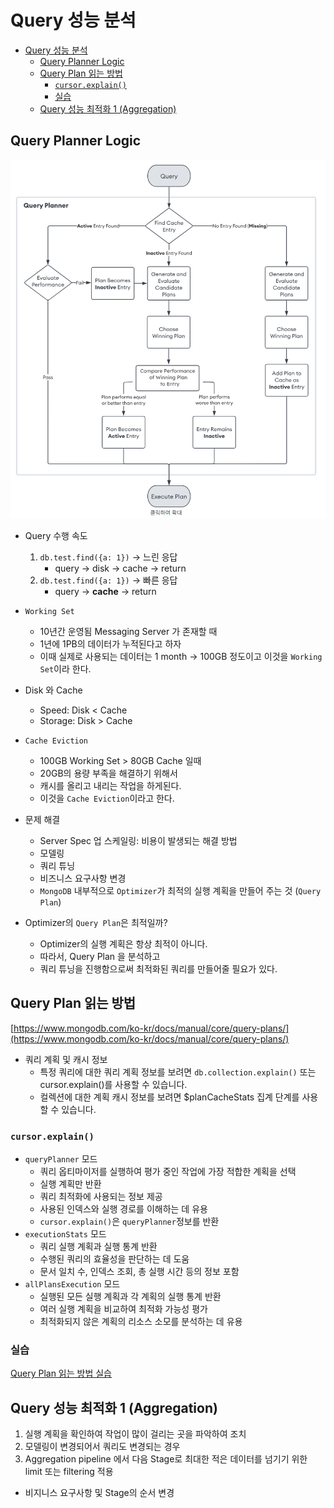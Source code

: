 # Query 성능 분석
- [Query 성능 분석](#query-성능-분석)
  - [Query Planner Logic](#query-planner-logic)
  - [Query Plan 읽는 방법](#query-plan-읽는-방법)
    - [`cursor.explain()`](#cursorexplain)
    - [실습](#실습)
  - [Query 성능 최적화 1 (Aggregation)](#query-성능-최적화-1-aggregation)

## Query Planner Logic
![alt text](./images/query-plan-logic.png)
- Query 수행 속도
  1. `db.test.find({a: 1})` -> 느린 응답
      - query -> disk -> cache -> return 
  2. `db.test.find({a: 1})` -> 빠른 응답
      - query -> **cache** -> return

- `Working Set`
  - 10년간 운영됨 Messaging Server 가 존재할 때
  - 1년에 1PB의 데이터가 누적된다고 하자
  - 이때 실제로 사용되는 데이터는 1 month -> 100GB 정도이고 이것을 `Working Set`이라 한다.

- Disk 와 Cache
  - Speed: Disk < Cache
  - Storage: Disk > Cache

- `Cache Eviction`
  - 100GB Working Set > 80GB Cache 일때
  - 20GB의 용량 부족을 해결하기 위해서 
  - 캐시를 올리고 내리는 작업을 하게된다.
  - 이것을 `Cache Eviction`이라고 한다.

- 문제 해결
  - Server Spec 업 스케일링: 비용이 발생되는 해결 방법
  - 모델링
  - 쿼리 튜닝
  - 비즈니스 요구사항 변경
  - `MongoDB` 내부적으로 `Optimizer`가 최적의 실행 계획을 만들어 주는 것 (`Query Plan`)
  
- Optimizer의 `Query Plan`은 최적일까?
  - Optimizer의 실행 계획은 항상 최적이 아니다.
  - 따라서, Query Plan 을 분석하고
  - 쿼리 튜닝을 진행함으로써 최적화된 쿼리를 만들어줄 필요가 있다.

## Query Plan 읽는 방법
[https://www.mongodb.com/ko-kr/docs/manual/core/query-plans/](https://www.mongodb.com/ko-kr/docs/manual/core/query-plans/)

- 쿼리 계획 및 캐시 정보
  - 특정 쿼리에 대한 쿼리 계획 정보를 보려면 `db.collection.explain()` 또는 cursor.explain()를 사용할 수 있습니다.
  - 컬렉션에 대한 계획 캐시 정보를 보려면 $planCacheStats 집계 단계를 사용할 수 있습니다.

### `cursor.explain()`
- `queryPlanner` 모드
  - 쿼리 옵티마이저를 실행하여 평가 중인 작업에 가장 적합한 계획을 선택
  - 실행 계획만 반환
  - 쿼리 최적화에 사용되는 정보 제공
  - 사용된 인덱스와 실행 경로를 이해하는 데 유용
  - `cursor.explain()`은 `queryPlanner`정보를 반환
- `executionStats` 모드
  - 쿼리 실행 계획과 실행 통계 반환
  - 수행된 쿼리의 효율성을 판단하는 데 도움
  - 문서 일치 수, 인덱스 조회, 총 실행 시간 등의 정보 포함
- `allPlansExecution` 모드
  - 실행된 모든 실행 계획과 각 계획의 실행 통계 반환
  - 여러 실행 계획을 비교하여 최적화 가능성 평가
  - 최적화되지 않은 계획의 리소스 소모를 분석하는 데 유용

### 실습
[Query Plan 읽는 방법 실습](./7.02_Query%20Plan%20읽는%20방법.mongodb.js)

## Query 성능 최적화 1 (Aggregation)
1. 실행 계획을 확인하여 작업이 많이 걸리는 곳을 파악하여 조치
2. 모델링이 변경되어서 쿼리도 변경되는 경우
3. Aggregation pipeline 에서 다음 Stage로 최대한 적은 데이터를 넘기기 위한 limit 또는 filtering 적용
  - 비지니스 요구사항 및 Stage의 순서 변경